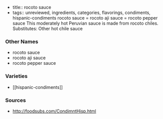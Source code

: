 - title:: rocoto sauce
- tags:: unreviewed, ingredients, categories, flavorings, condiments, hispanic-condiments
rocoto sauce = rocoto aji sauce = rocoto pepper sauce This moderately hot Peruvian sauce is made from rocoto chiles. Substitutes: Other hot chile sauce

### Other Names

* rocoto sauce
* rocoto aji sauce
* rocoto pepper sauce

### Varieties

* [[hispanic-condiments]]

### Sources
* http://foodsubs.com/CondimntHisp.html
